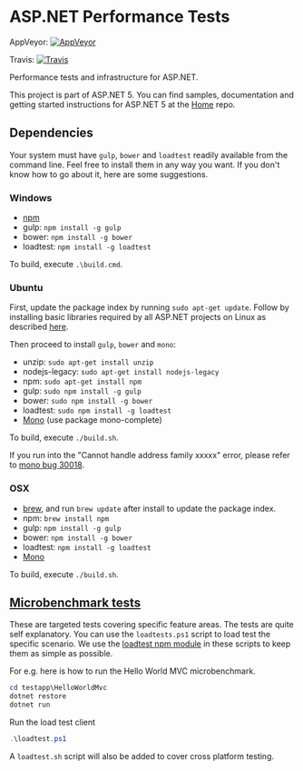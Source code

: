 ASP.NET Performance Tests
=========================

AppVeyor: [![AppVeyor](https://ci.appveyor.com/api/projects/status/8e82uv0i2xi3dnv7/branch/dev?svg=true)](https://ci.appveyor.com/project/aspnetci/Performance/branch/dev)

Travis:   [![Travis](https://travis-ci.org/aspnet/Performance.svg?branch=dev)](https://travis-ci.org/aspnet/Performance)

Performance tests and infrastructure for ASP.NET.

This project is part of ASP.NET 5. You can find samples, documentation and getting started instructions for ASP.NET 5 at the [Home](https://github.com/aspnet/home) repo.

## Dependencies
Your system must have `gulp`, `bower` and `loadtest` readily available from the command line. Feel free to install them in any way you want. If you don't know how to go about it, here are some suggestions.

### Windows
  * [npm](https://nodejs.org/en/)
  * gulp: `npm install -g gulp`
  * bower: `npm install -g bower`
  * loadtest: `npm install -g loadtest`

To build, execute `.\build.cmd`.

### Ubuntu
First, update the package index by running `sudo apt-get update`. Follow by installing basic libraries required by all ASP.NET projects on Linux as described [here](https://docs.asp.net/en/latest/getting-started/installing-on-linux.html).

Then proceed to install `gulp`, `bower` and `mono`:
  * unzip: `sudo apt-get install unzip`
  * nodejs-legacy: `sudo apt-get install nodejs-legacy`
  * npm: `sudo apt-get install npm`
  * gulp: `sudo npm install -g gulp`
  * bower: `sudo npm install -g bower`
  * loadtest: `sudo npm install -g loadtest`
  * [Mono](http://www.mono-project.com/docs/getting-started/install/linux/#debian-ubuntu-and-derivatives) (use package mono-complete)

To build, execute `./build.sh`.

If you run into the "Cannot handle address family xxxxx" error, please refer to [mono bug 30018](https://bugzilla.xamarin.com/show_bug.cgi?id=30018).

### OSX
  * [brew](http://brew.sh/), and run `brew update` after install to update the package index.
  * npm: `brew install npm`
  * gulp: `npm install -g gulp`
  * bower: `npm install -g bower`
  * loadtest: `npm install -g loadtest`
  * [Mono](http://www.mono-project.com/docs/getting-started/install/mac/)

To build, execute `./build.sh`.

## [Microbenchmark tests](testapp)
These are targeted tests covering specific feature areas. The tests are quite self explanatory. You can use the `loadtests.ps1` script to load test the specific scenario. We use the [loadtest npm module](https://www.npmjs.com/package/loadtest) in these scripts to keep them as simple as possible.

For e.g. here is how to run the Hello World MVC microbenchmark.

```powershell
cd testapp\HelloWorldMvc
dotnet restore
dotnet run
```

Run the load test client
```powershell
.\loadtest.ps1
```

A `loadtest.sh` script will also be added to cover cross platform testing.
